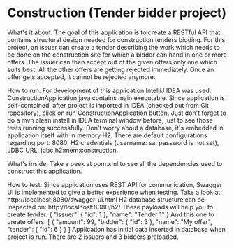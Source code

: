 # Construction (Tender bidder project)

What's it about:
The goal of this application is to create a RESTful API that contains structural design needed for construction tenders bidding.
For this project, an issuer can create a tender describing the work which needs to be
done on the construction site for which a bidder can hand in one or more offers. The issuer can
then accept out of the given offers only one which suits best. All the other offers are getting
rejected immediately. Once an offer gets accepted, it cannot be rejected anymore.

How to run:
For development of this application IntelliJ IDEA was used. ConstructionApplication.java contains main executable.
Since application is self-contained, after project is imported in IDEA (checked out from Git repository), click on run ConstructionApplication button.
Just don't forget to do a mvn clean install in IDEA terminal window before, just to see those tests running successfully.
Don't worry about a database, it's embedded in application itself with in memory H2.
There are default configurations regarding port: 8080, H2 credentials (username: sa, password is not set), JDBC URL: jdbc:h2:mem:construction.

What's inside:
Take a peek at pom.xml to see all the dependencies used to construct this application.

How to test:
Since application uses REST API for communication, Swagger UI is implemented to give a better experience when testing.
Take a look at: http://localhost:8080/swagger-ui.html
H2 database structure can be inspected on: http://localhost:8080/h2/
These payloads will help you to create tender:
{
  "issuer": {
    "id": 1
  },
  "name": "Tender 1"
}
And this one to create offers:
[
  {
    "amount": 99,
    "bidder": {
      "id": 3
    },
    "name": "My offer",
    "tender": {
      "id": 6
    }
  }
]
Application has initial data inserted in database when project is run.
There are 2 issuers and 3 bidders preloaded.
